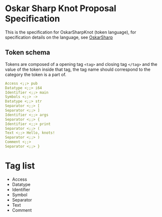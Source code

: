 # Oskar Sharp Knot Proposal Specification

This is the specification for OskarSharpKnot (token language), for specification details on the language, see [OskarSharp](oskarsharp.md)

## Token schema
Tokens are composed of a opening tag `<tag>` and closing tag `</tag>` and the value of the token inside that tag, the tag name should correspond to the category the token is a part of.
```yaml
Access <;;> pub
Datatype <;;> i64
Identifier <;;> main
Symbols <;;> ->
Datatype <;;> str
Separator <;;> [
Separator <;;> ]
Identifier <;;> args
Separator <;;> {
Identifier <;;> print
Separator <;;> (
Text <;;> Hello, knots!
Separator <;;> )
Comment <;;> 
Separator <;;> }

```

# Tag list
- Access
- Datatype
- Identifier
- Symbol
- Separator
- Text
- Comment